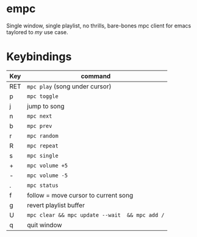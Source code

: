 # empc
Single window, single playlist, no thrills, bare-bones mpc client for emacs taylored to _my_ use case. 

# Keybindings
| Key | command | 
| --- | --- |
| RET | `mpc play` (song under cursor) |
| p | `mpc toggle` |
| j | jump to song
| n | `mpc next` | 
| b | `mpc prev` | 
| r | `mpc random` |     
| R | `mpc repeat` |      
| s | `mpc single` |
| + | `mpc volume +5` |
| - | `mpc volume -5` |
| . | `mpc status` |
| f | follow = move cursor to current song |
| g | revert playlist buffer |
| U | `mpc clear && mpc update --wait  && mpc add /` |
| q | quit window |
